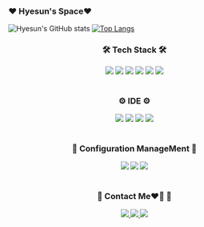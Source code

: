 ### ❤ Hyesun's Space❤
<!--
**hyesun9901/hyesun9901** is a ✨ _special_ ✨ repository because its `README.md` (this file) appears on your GitHub profile.

Here are some ideas to get you started:
- 🔭 I’m currently working on ...
- 🌱 I’m currently learning ...
- 👯 I’m looking to collaborate on ...
- 🤔 I’m looking for help with ...
- 💬 Ask me about ...
- 📫 How to reach me: ...
- 😄 Pronouns: ...
- ⚡ Fun fact: .｡ ｡ ｡ㅎㅎ

-->
![Hyesun's GitHub stats](https://github-readme-stats.vercel.app/api?username=hyesun9901&show_icons=true&theme=radical)
[![Top Langs](https://github-readme-stats.vercel.app/api/top-langs/?username=hyesun9901)](https://github.com/anuraghazra/github-readme-stats)
<h3 align="center"><b>🛠 Tech Stack 🛠</b></h3>
<div align="center">
  <img src="https://img.shields.io/badge/Java-007396?style=flat&logo=Java&logoColor=white" />
  <img src="https://img.shields.io/badge/c++-00599C?style=flat&logo=c%2B%2B&logoColor=white"/> 
  <img src="https://img.shields.io/badge/HTML5-E34F26?style=flat&logo=HTML5&logoColor=white"/>
  <img src="https://img.shields.io/badge/CSS3-1572B6?style=flat&logo=CSS3&logoColor=white"/>
  <img src="https://img.shields.io/badge/JavaScript-F7DF1E?style=flat&logo=JavaScript&logoColor=white"/>
  <img src="https://img.shields.io/badge/Objective C-000000?style=flat&logo=Apple&logoColor=white"/>
</div>
</br>
<h3 align="center"><b>⚙ IDE ⚙</b></h3>
<div align="center">
  <img src="https://img.shields.io/badge/Android-3DDC84?style=flat&logo=Android&logoColor=white"/>
  <img src="https://img.shields.io/badge/Inteli J-0071C5?style=flat&logo=IntelliJ IDEA&logoColor=white"/>
  <img src="https://img.shields.io/badge/Xcode-147EFB?style=flat&logo=Xcode&logoColor=white"/>
  <img src="https://img.shields.io/badge/Visual Studio-5C2D91?style=flat&logo=Visual Studio&logoColor=white"/>
</div>
</br>
<h3 align="center"><b>📃 Configuration ManageMent 📃<b></h3>
<div align="center">
  <img src="https://img.shields.io/badge/Visual Studio Team Foundation Server-5C2D91?style=flat&logo=Visual Studio&logoColor=white"/>
  <img src="https://img.shields.io/badge/Azure DevOps-00599C?style=flat&logo=Azure DevOps&logoColor=white"/>
  <img src="https://img.shields.io/badge/Git-F05032?style=flat&logo=Git&logoColor=white"/>
</div>
</br>
<h3 align="center"><b>👤 Contact Me❤️‍🔥 👤<b></h3>
<div align="center">
  <a href ="https://www.linkedin.com/in/%ED%98%9C%EC%84%A0-%EC%A0%95-20733224a">
    <img src="https://img.shields.io/badge/LinkedIn-0A66C2?style=flat&logo=LinkedIn&logoColor=white"/>
  </a>
  <a href="https://mail.google.com/mail/?view=cm&amp;fs=1&amp;to=hyesun9901@gmail.com" target="_blank">
    <img src="https://img.shields.io/badge/Gmail-EA4335?style=flat&logo=Gmail&logoColor=white"/>
  </a>
  <a href="https://sunny-develop.tistory.com/" target="_blank">
    <img src="https://img.shields.io/badge/hyesun_develop_Tistory-000000?style=flat&logo=Tistory&logoColor=white"/>
  </a>
</div>
